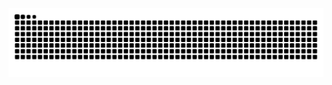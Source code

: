 <picture>
  <source
    media="(prefers-color-scheme: dark)"
    srcset="https://raw.githubusercontent.com/alvarogarciapiz/alvarogarciapiz/d1a2f6a77cce33e3912ee706aa1daecb86e076c3/github-contribution-grid-snake-dark.svg"
  />
  <source
    media="(prefers-color-scheme: light)"
    srcset="https://raw.githubusercontent.com/alvarogarciapiz/alvarogarciapiz/d1a2f6a77cce33e3912ee706aa1daecb86e076c3/github-contribution-grid-snake.svg"
  />
  <img
    alt="github contribution grid snake animation"
    src="https://raw.githubusercontent.com/alvarogarciapiz/alvarogarciapiz/d1a2f6a77cce33e3912ee706aa1daecb86e076c3/github-contribution-grid-snake.svg"
  />
</picture>
